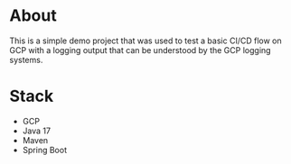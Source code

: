 # About
This is a simple demo project that was used to test a basic CI/CD flow 
on GCP with a logging output that can be understood by the GCP logging systems.

# Stack
* GCP
* Java 17
* Maven
* Spring Boot
